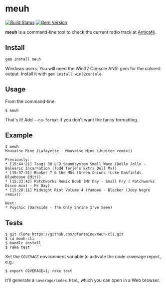 # meuh

[![Build Status](https://travis-ci.org/bfontaine/meuh-cli.png?branch=master)](https://travis-ci.org/bfontaine/meuh-cli)
[![Gem Version](https://badge.fury.io/rb/meuh.png)](http://badge.fury.io/rb/meuh)

**meuh** is a command-line tool to check the current radio track at
[Anticafé][anticafe].

[anticafe]: http://anticafe.fr/en

## Install

```
gem install meuh
```

Windows users: You will need the Win32 Console ANSI gem for the colored output.
Install it with `gem install win32console`.

## Usage

From the command-line:

```
$ meuh
```

That's it! Add `--no-format` if you don’t want the fancy formatting.

## Example

```
$ meuh
Mauvaise Mine (Lafayette - Mauvaise Mine (Jupiter remix))

Previously:
* [15:44:21] Tsugi 30 LCD Soundsystem Small Wave (Dolle Jolle - Balearic Incarnation (Todd Terje's Extra Doll Mx))
* [15:37:31] Booker T & the MGs (Green Onions (Luke Danfields Bluehouse Edit))
* [15:33:42] Patchworks Remix Book (Mr Day - Small Fry ( Patchworks Disco mix) - Mr Day)
* [15:28:11] Midnight Riot Volume 4 (Yambee - Blacker (Joey Negro remix))

Next:
* Psychic (Darkside - The Only Shrine I've Seen)
```

## Tests

```
$ git clone https://github.com/bfontaine/meuh-cli.git
$ cd meuh-cli
$ bundle install
$ rake test
```

Set the `COVERAGE` environment variable to activate the code
coverage report, e.g.:

```
$ export COVERAGE=1; rake test
```


It’ll generate a `coverage/index.html`, which you can open in a
Web browser.
